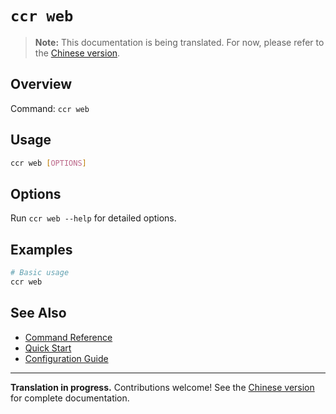 # `ccr web`

> **Note:** This documentation is being translated. For now, please refer to the [Chinese version](../commands/web).

## Overview

Command: `ccr web`

## Usage

```bash
ccr web [OPTIONS]
```

## Options

Run `ccr web --help` for detailed options.

## Examples

```bash
# Basic usage
ccr web
```

## See Also

- [Command Reference](./index)
- [Quick Start](../quick-start)
- [Configuration Guide](../configuration)

---

**Translation in progress.** Contributions welcome! See the [Chinese version](../commands/web) for complete documentation.
